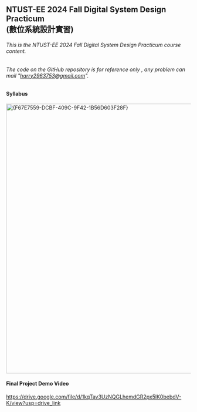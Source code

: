 NTUST-EE 2024 Fall Digital System Design Practicum  
(數位系統設計實習)
-
###### This is the *NTUST-EE 2024 Fall Digital System Design Practicum* course content. 
###### The code on the GitHub repository is for reference only , any problem can mail "harry2963753@gmail.com".  

#### Syllabus  
<img width="734" alt="{F67E7559-DCBF-409C-9F42-1B56D603F28F}" src="https://github.com/user-attachments/assets/ffc8021c-97a2-4cdc-bf9a-13a02343b66e" />


#### Final Project Demo Video   
https://drive.google.com/file/d/1kqTav3UzNQGLhemdGR2px5lK0bebdV-K/view?usp=drive_link
